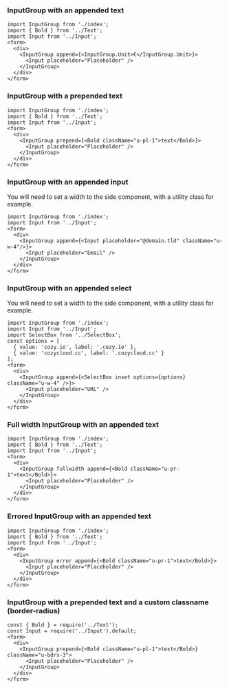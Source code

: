 ### InputGroup with an appended text

```
import InputGroup from './index';
import { Bold } from '../Text';
import Input from '../Input';
<form>
  <div>
    <InputGroup append={<InputGroup.Unit>€</InputGroup.Unit>}>
      <Input placeholder="Placeholder" />
    </InputGroup>
  </div>
</form>
```

### InputGroup with a prepended text

```
import InputGroup from './index';
import { Bold } from '../Text';
import Input from '../Input';
<form>
  <div>
    <InputGroup prepend={<Bold className="u-pl-1">text</Bold>}>
      <Input placeholder="Placeholder" />
    </InputGroup>
  </div>
</form>
```

### InputGroup with an appended input

You will need to set a width to the side component, with a utility class for example.

```
import InputGroup from './index';
import Input from '../Input';
<form>
  <div>
    <InputGroup append={<Input placeholder="@domain.tld" className="u-w-4"/>}>
      <Input placeholder="Email" />
    </InputGroup>
  </div>
</form>
```

### InputGroup with an appended select

You will need to set a width to the side component, with a utility class for example.

```
import InputGroup from './index';
import Input from '../Input';
import SelectBox from '../SelectBox';
const options = [
  { value: 'cozy.io', label: '.cozy.io' },
  { value: 'cozycloud.cc', label: '.cozycloud.cc' }
];
<form>
  <div>
    <InputGroup append={<SelectBox inset options={options} className="u-w-4" />}>
      <Input placeholder="URL" />
    </InputGroup>
  </div>
</form>
```

### Full width InputGroup with an appended text

```
import InputGroup from './index';
import { Bold } from '../Text';
import Input from '../Input';
<form>
  <div>
    <InputGroup fullwidth append={<Bold className="u-pr-1">text</Bold>}>
      <Input placeholder="Placeholder" />
    </InputGroup>
  </div>
</form>
```

### Errored InputGroup with an appended text

```
import InputGroup from './index';
import { Bold } from '../Text';
import Input from '../Input';
<form>
  <div>
    <InputGroup error append={<Bold className="u-pr-1">text</Bold>}>
      <Input placeholder="Placeholder" />
    </InputGroup>
  </div>
</form>
```

### InputGroup with a prepended text and a custom classname (border-radius)

```
const { Bold } = require('../Text');
const Input = require('../Input').default;
<form>
  <div>
    <InputGroup prepend={<Bold className="u-pl-1">text</Bold>} className="u-bdrs-3">
      <Input placeholder="Placeholder" />
    </InputGroup>
  </div>
</form>
```
